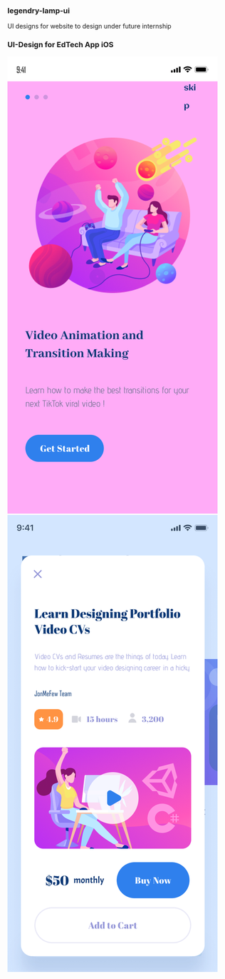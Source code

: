 ### **legendry-lamp-ui**
UI designs for website to design under future internship 


### **UI-Design for EdTech App iOS**
<img src="1.png">
<img src="2.png">